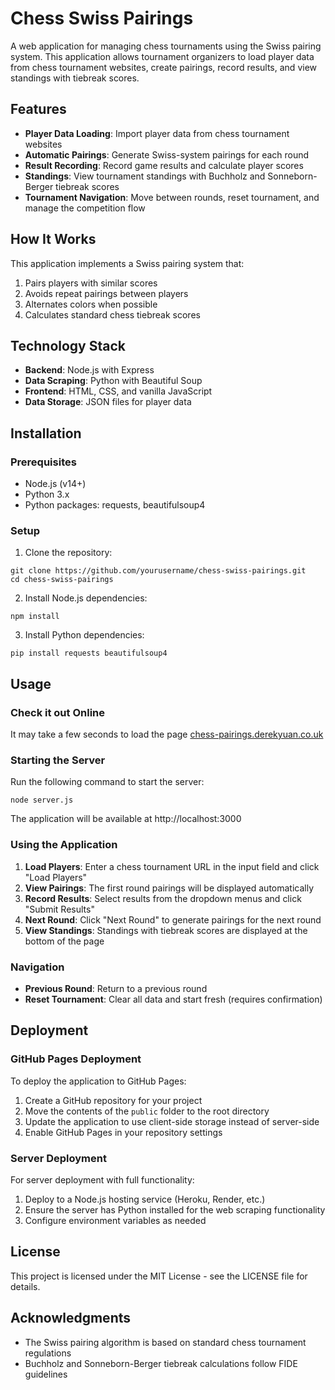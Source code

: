 # Chess Swiss Pairings

A web application for managing chess tournaments using the Swiss pairing system. This application allows tournament organizers to load player data from chess tournament websites, create pairings, record results, and view standings with tiebreak scores.

## Features

- **Player Data Loading**: Import player data from chess tournament websites
- **Automatic Pairings**: Generate Swiss-system pairings for each round
- **Result Recording**: Record game results and calculate player scores
- **Standings**: View tournament standings with Buchholz and Sonneborn-Berger tiebreak scores
- **Tournament Navigation**: Move between rounds, reset tournament, and manage the competition flow

## How It Works

This application implements a Swiss pairing system that:
1. Pairs players with similar scores
2. Avoids repeat pairings between players
3. Alternates colors when possible
4. Calculates standard chess tiebreak scores

## Technology Stack

- **Backend**: Node.js with Express
- **Data Scraping**: Python with Beautiful Soup
- **Frontend**: HTML, CSS, and vanilla JavaScript
- **Data Storage**: JSON files for player data

## Installation

### Prerequisites
- Node.js (v14+)
- Python 3.x
- Python packages: requests, beautifulsoup4

### Setup

1. Clone the repository:
```
git clone https://github.com/yourusername/chess-swiss-pairings.git
cd chess-swiss-pairings
```

2. Install Node.js dependencies:
```
npm install
```

3. Install Python dependencies:
```
pip install requests beautifulsoup4
```

## Usage

### Check it out Online
It may take a few seconds to load the page
[chess-pairings.derekyuan.co.uk](https://www.chess-pairings.derekyuan.co.uk)

### Starting the Server

Run the following command to start the server:
```
node server.js
```

The application will be available at http://localhost:3000

### Using the Application

1. **Load Players**: Enter a chess tournament URL in the input field and click "Load Players"
2. **View Pairings**: The first round pairings will be displayed automatically
3. **Record Results**: Select results from the dropdown menus and click "Submit Results"
4. **Next Round**: Click "Next Round" to generate pairings for the next round
5. **View Standings**: Standings with tiebreak scores are displayed at the bottom of the page

### Navigation

- **Previous Round**: Return to a previous round
- **Reset Tournament**: Clear all data and start fresh (requires confirmation)

## Deployment

### GitHub Pages Deployment

To deploy the application to GitHub Pages:

1. Create a GitHub repository for your project
2. Move the contents of the `public` folder to the root directory
3. Update the application to use client-side storage instead of server-side
4. Enable GitHub Pages in your repository settings

### Server Deployment

For server deployment with full functionality:

1. Deploy to a Node.js hosting service (Heroku, Render, etc.)
2. Ensure the server has Python installed for the web scraping functionality
3. Configure environment variables as needed

## License

This project is licensed under the MIT License - see the LICENSE file for details.

## Acknowledgments

- The Swiss pairing algorithm is based on standard chess tournament regulations
- Buchholz and Sonneborn-Berger tiebreak calculations follow FIDE guidelines
